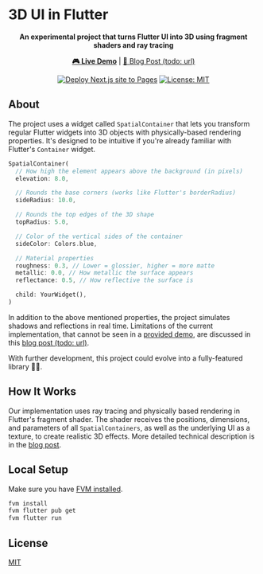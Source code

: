# 3D UI in Flutter

<p align='center'><b>An experimental project that turns Flutter UI into 3D using fragment shaders and ray tracing</b></p>


<p align='center'>
<a href="https://netglade.github.io/flutter_3d_ui/"><b>🎮 Live Demo</b></a> |
<a href="https://www.netglade.cz/en/blog/bringing-mcps-to-the-cloud-how-we-won-the-e2b-hackathon">📝 Blog Post (todo: url)</a>
</p>

<div align='center'>
  
[![Deploy Next.js site to Pages](https://github.com/netglade/flutter_3d_ui/actions/workflows/deploy.yml/badge.svg)](https://github.com/netglade/flutter_3d_ui/actions/workflows/deploy.yml)
[![License: MIT](https://img.shields.io/badge/License-MIT-blue.svg)](https://opensource.org/licenses/MIT)

</div>


## About

The project uses a widget called `SpatialContainer` that lets you transform regular Flutter widgets into 3D objects with physically-based rendering properties. It's designed to be intuitive if you're already familiar with Flutter's `Container` widget.

```dart
SpatialContainer(
  // How high the element appears above the background (in pixels)
  elevation: 8.0,

  // Rounds the base corners (works like Flutter's borderRadius)
  sideRadius: 10.0,

  // Rounds the top edges of the 3D shape
  topRadius: 5.0,

  // Color of the vertical sides of the container
  sideColor: Colors.blue,

  // Material properties
  roughness: 0.3, // Lower = glossier, higher = more matte
  metallic: 0.0, // How metallic the surface appears
  reflectance: 0.5, // How reflective the surface is

  child: YourWidget(),
)

```

In addition to the above mentioned properties, the project simulates shadows and reflections in real time. Limitations of the current implementation, that cannot be seen in a [provided demo](https://netglade.github.io/flutter_3d_ui), are discussed in this [blog post (todo: url)](https://www.netglade.cz/en/blog/bringing-mcps-to-the-cloud-how-we-won-the-e2b-hackathon).

With further development, this project could evolve into a fully-featured library 🙏🤞.


## How It Works

Our implementation uses ray tracing and physically based rendering in Flutter's fragment shader. The shader receives the positions, dimensions, and parameters of all `SpatialContainers`, as well as the underlying UI as a texture, to create realistic 3D effects. More detailed technical description is in the [blog post](https://www.netglade.cz/en/blog/bringing-mcps-to-the-cloud-how-we-won-the-e2b-hackathon).


## Local Setup

Make sure you have [FVM installed](https://fvm.app/documentation/getting-started/installation).

```bash
fvm install
fvm flutter pub get
fvm flutter run
```

## License

[MIT](LICENSE)
